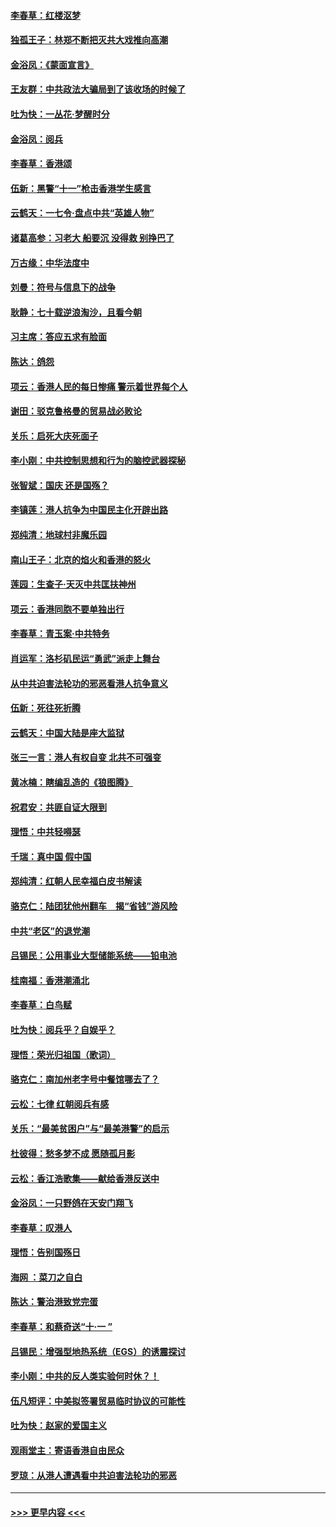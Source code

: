 #### [李春草：红楼沤梦](../pages/nsc993/n11569673.md?t=10051133) 
#### [独孤王子：林郑不断把灭共大戏推向高潮](../pages/nsc993/n11569381.md?t=10051133) 
#### [金浴凤：《蒙面宣言》](../pages/nsc993/n11569368.md?t=10051133) 
#### [王友群：中共政法大骗局到了该收场的时候了](../pages/nsc993/n11568940.md?t=10051133) 
#### [吐为快：一丛花‧梦醒时分](../pages/nsc993/n11567491.md?t=10051133) 
#### [金浴凤：阅兵](../pages/nsc993/n11567454.md?t=10051133) 
#### [李春草：香港颂](../pages/nsc993/n11567444.md?t=10051133) 
#### [伍新：黑警“十一”枪击香港学生感言](../pages/nsc993/n11567426.md?t=10051133) 
#### [云鹤天：一七令‧盘点中共“英雄人物”](../pages/nsc993/n11567091.md?t=10051133) 
#### [诸葛高参：习老大 船要沉 没得救 别挣巴了](../pages/nsc993/n11566976.md?t=10051133) 
#### [万古缘：中华法度中](../pages/nsc993/n11566726.md?t=10051133) 
#### [刘曼：符号与信息下的战争](../pages/nsc993/n11564655.md?t=10051133) 
#### [耿静：七十载逆浪淘沙，且看今朝](../pages/nsc993/n11564520.md?t=10051133) 
#### [习主席：答应五求有脸面](../pages/nsc993/n11563953.md?t=10051133) 
#### [陈达：鸽怨](../pages/nsc993/n11561879.md?t=10051133) 
#### [项云：香港人民的每日惨痛  警示着世界每个人](../pages/nsc993/n11559273.md?t=10051133) 
#### [谢田：驳克鲁格曼的贸易战必败论](../pages/nsc993/n11555840.md?t=10051133) 
#### [关乐：启死大庆死面子](../pages/nsc993/n11556823.md?t=10051133) 
#### [李小刚：中共控制思想和行为的脑控武器探秘](../pages/nsc993/n11556776.md?t=10051133) 
#### [张智斌：国庆  还是国殇？](../pages/nsc993/n11556617.md?t=10051133) 
#### [李镇莲：港人抗争为中国民主化开辟出路](../pages/nsc993/n11556570.md?t=10051133) 
#### [郑纯清：地球村非魔乐园](../pages/nsc993/n11555415.md?t=10051133) 
#### [南山王子：北京的焰火和香港的怒火](../pages/nsc993/n11555318.md?t=10051133) 
#### [莲园：生查子·天灭中共匡扶神州](../pages/nsc993/n11555302.md?t=10051133) 
#### [项云：香港同胞不要单独出行](../pages/nsc993/n11555276.md?t=10051133) 
#### [李春草：青玉案‧中共特务](../pages/nsc993/n11552356.md?t=10051133) 
#### [肖运军：洛杉矶民运“勇武”派走上舞台](../pages/nsc993/n11551595.md?t=10051133) 
#### [从中共迫害法轮功的邪恶看港人抗争意义](../pages/nsc993/n11540858.md?t=10051133) 
#### [伍新：死往死折腾](../pages/nsc993/n11550174.md?t=10051133) 
#### [云鹤天：中国大陆是座大监狱](../pages/nsc993/n11550155.md?t=10051133) 
#### [张三一言：港人有权自变 北共不可强变](../pages/nsc993/n11550132.md?t=10051133) 
#### [黄冰楠：瞎编乱造的《狼图腾》](../pages/nsc993/n11550082.md?t=10051133) 
#### [祝君安：共匪自证大限到](../pages/nsc993/n11550041.md?t=10051133) 
#### [理悟：中共轻嘚瑟](../pages/nsc993/n11547978.md?t=10051133) 
#### [千瑞：真中国 假中国](../pages/nsc993/n11547865.md?t=10051133) 
#### [郑纯清：红朝人民幸福白皮书解读](../pages/nsc993/n11547499.md?t=10051133) 
#### [骆克仁：陆团犹他州翻车　揭“省钱”游风险](../pages/nsc993/n11546977.md?t=10051133) 
#### [中共“老区”的退党潮](../pages/nsc993/n11545995.md?t=10051133) 
#### [吕锡民：公用事业大型储能系统——铅电池](../pages/nsc993/n11545701.md?t=10051133) 
#### [桂南福：香港潮涌北](../pages/nsc993/n11545682.md?t=10051133) 
#### [李春草：白鸟赋](../pages/nsc993/n11545663.md?t=10051133) 
#### [吐为快：阅兵乎？自娱乎？](../pages/nsc993/n11545625.md?t=10051133) 
#### [理悟：荣光归祖国（歌词）](../pages/nsc993/n11545616.md?t=10051133) 
#### [骆克仁：南加州老字号中餐馆哪去了？](../pages/nsc993/n11545120.md?t=10051133) 
#### [云松：七律 红朝阅兵有感](../pages/nsc993/n11542394.md?t=10051133) 
#### [关乐：“最美贫困户”与“最美港警”的启示](../pages/nsc993/n11542252.md?t=10051133) 
#### [杜彼得：愁多梦不成 愿随孤月影](../pages/nsc993/n11540296.md?t=10051133) 
#### [云松：香江浩歌集——献给香港反送中](../pages/nsc993/n11540149.md?t=10051133) 
#### [金浴凤：一只野鸽在天安门翔飞](../pages/nsc993/n11540280.md?t=10051133) 
#### [李春草：叹港人](../pages/nsc993/n11540119.md?t=10051133) 
#### [理悟：告别国殇日](../pages/nsc993/n11539610.md?t=10051133) 
#### [海网 ：菜刀之自白](../pages/nsc993/n11539597.md?t=10051133) 
#### [陈达：警治港致党完蛋](../pages/nsc993/n11538127.md?t=10051133) 
#### [李春草：和蔡奇送“十·一 ”](../pages/nsc993/n11537810.md?t=10051133) 
#### [吕锡民：增强型地热系统（EGS）的诱震探讨](../pages/nsc993/n11537765.md?t=10051133) 
#### [李小刚：中共的反人类实验何时休？！](../pages/nsc993/n11537669.md?t=10051133) 
#### [伍凡短评：中美拟签署贸易临时协议的可能性](../pages/nsc993/n11536773.md?t=10051133) 
#### [吐为快：赵家的爱国主义](../pages/nsc993/n11536750.md?t=10051133) 
#### [观雨堂主：寄语香港自由民众](../pages/nsc993/n11536735.md?t=10051133) 
#### [罗琼：从港人遭遇看中共迫害法轮功的邪恶](../pages/nsc993/n11507862.md?t=10051133) 

----
#### [ >>> 更早内容 <<< ](../indexes/nsc993-earlier.md)
